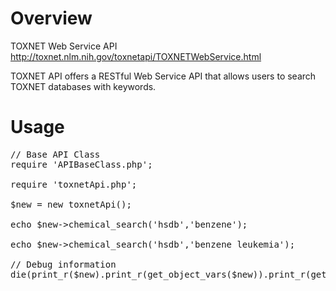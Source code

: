 Overview
========

TOXNET Web Service API
http://toxnet.nlm.nih.gov/toxnetapi/TOXNETWebService.html

TOXNET API offers a RESTful Web Service API that allows users to search TOXNET databases with keywords.

Usage
=====

<pre>
// Base API Class
require 'APIBaseClass.php';

require 'toxnetApi.php';

$new = new toxnetApi();

echo $new->chemical_search('hsdb','benzene');

echo $new->chemical_search('hsdb','benzene leukemia');

// Debug information
die(print_r($new).print_r(get_object_vars($new)).print_r(get_class_methods(get_class($new))));

</pre>
